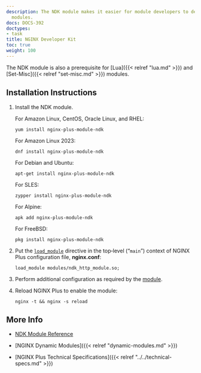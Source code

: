 ```yaml
---
description: The NDK module makes it easier for module developers to develop NGINX
  modules.
docs: DOCS-392
doctypes:
- task
title: NGINX Developer Kit
toc: true
weight: 100
---
```



The NDK module is also a prerequisite for [Lua]({{< relref "lua.md" >}}) and [Set-Misc]({{< relref "set-misc.md" >}}) modules.

<span id="install"></span>
## Installation Instructions

1. Install the NDK module.

   For Amazon Linux, CentOS, Oracle Linux, and RHEL:
   
   ```shell
   yum install nginx-plus-module-ndk
   ```

   For Amazon Linux 2023:

   ```shell
   dnf install nginx-plus-module-ndk
   ```

   For Debian and Ubuntu:

   ```shell
   apt-get install nginx-plus-module-ndk
   ```

   For SLES:
   
   ```shell
   zypper install nginx-plus-module-ndk
   ```

   For Alpine:

   ```shell
   apk add nginx-plus-module-ndk
   ```

   For FreeBSD:

   ```shell
   pkg install nginx-plus-module-ndk
   ```

2. Put the [`load_module`](https://nginx.org/en/docs/ngx_core_module.html#load_module) directive in the top‑level (“`main`”) context of NGINX Plus configuration file, **nginx.conf**:

   ```nginx
   load_module modules/ndk_http_module.so;
   ```

3. Perform additional configuration as required by the [module](https://github.com/vision5/ngx_devel_kit).

4. Reload NGINX Plus to enable the module:

   ```shell
   nginx -t && nginx -s reload
   ```


<span id="info"></span>
## More Info

* [NDK Module Reference](https://github.com/vision5/ngx_devel_kit)

* [NGINX Dynamic Modules]({{< relref "dynamic-modules.md" >}})

* [NGINX Plus Technical Specifications]({{< relref "../../technical-specs.md" >}})
